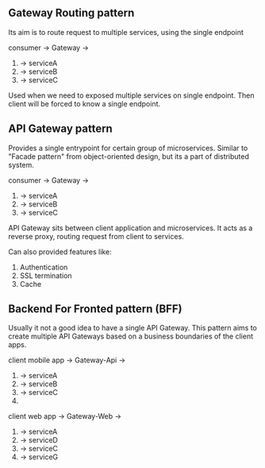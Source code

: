 ## Gateway Routing pattern

Its aim is to route request to multiple services, using the single endpoint

consumer -> Gateway ->
1. -> serviceA
2. -> serviceB
3. -> serviceC

Used when we need to exposed multiple services on single endpoint. Then client will be forced to know a single endpoint.

## API Gateway pattern

Provides a single entrypoint for certain group of microservices. Similar to "Facade pattern" from object-oriented design,
but its a part of distributed system. 

consumer -> Gateway ->
1. -> serviceA
2. -> serviceB
3. -> serviceC

API Gateway sits between client application and microservices. It acts as a reverse proxy, routing request from client to services.

Can also provided features like: 
1. Authentication
2. SSL termination
3. Cache

## Backend For Fronted pattern (BFF)

Usually it not a good idea to have a single API Gateway. This pattern aims to create multiple API Gateways
based on a business boundaries of the client apps. 

client mobile app -> Gateway-Api ->
1. -> serviceA
2. -> serviceB
3. -> serviceC
1. 
client web app -> Gateway-Web ->
1. -> serviceA
2. -> serviceD
3. -> serviceC
4. -> serviceG
